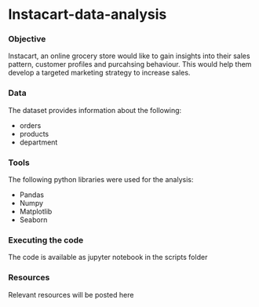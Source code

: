# Instacart-data-analysis

### Objective
Instacart, an online grocery store would like to gain insights into their sales pattern, customer profiles and purcahsing behaviour. This would help them develop a targeted marketing strategy to increase sales.
### Data
The dataset provides information about the following:
* orders
* products
* department
### Tools
The following python libraries were used for the analysis:
* Pandas
* Numpy
* Matplotlib
* Seaborn
### Executing the code
The code is available as jupyter notebook in the scripts folder
### Resources
Relevant resources will be posted here
